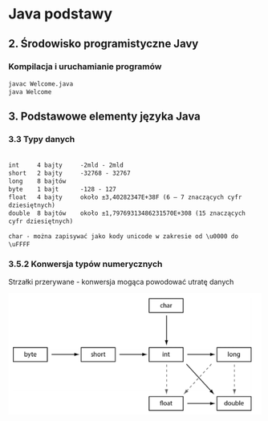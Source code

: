 # Java podstawy

## 2. Środowisko programistyczne Javy

### Kompilacja i uruchamianie programów


```
javac Welcome.java
java Welcome
```

## 3. Podstawowe elementy języka Java

### 3.3 Typy danych

```

int     4 bajty     -2mld - 2mld
short   2 bajty     -32768 - 32767
long    8 bajtów    
byte    1 bajt      -128 - 127
float   4 bajty     około ±3,40282347E+38F (6 – 7 znaczących cyfr dziesiętnych)
double  8 bajtów    około ±1,79769313486231570E+308 (15 znaczących cyfr dziesiętnych)
```

```
char - można zapisywać jako kody unicode w zakresie od \u0000 do \uFFFF
```

### 3.5.2 Konwersja typów numerycznych

Strzałki przerywane - konwersja mogąca powodować utratę danych

![alt konwersja](images/konwersja.png)
